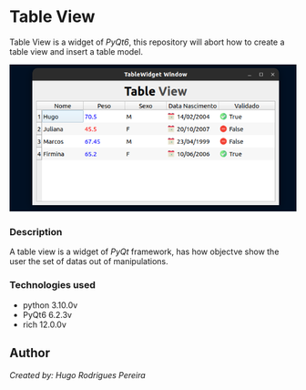 # Table View 

Table View is a widget of _PyQt6_, this repository will abort how to create a table view and insert a table model.

![image](./images/image001.png "Table view")

### Description 

A table view is a widget of _PyQt_ framework, has how objectve 
show the user the set of datas out of manipulations.

### Technologies used

* python 3.10.0v
* PyQt6 6.2.3v
* rich 12.0.0v

## Author

_Created by: Hugo Rodrigues Pereira_
